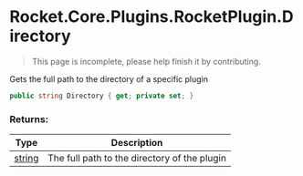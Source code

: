 # Rocket.Core.Plugins.RocketPlugin.Directory

> This page is incomplete, please help finish it by contributing.

Gets the full path to the directory of a specific plugin

```csharp
public string Directory { get; private set; }
```

### Returns:

Type | Description
------------ | -------------
[string](https://docs.microsoft.com/en-us/dotnet/api/system.string?view=netframework-3.5) | The full path to the directory of the plugin